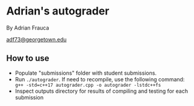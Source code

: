 # Adrian's autograder

By Adrian Frauca

adf73@georgetown.edu

## How to use
* Populate "submissions" folder with student submissions.
* Run `./autograder`. If need to recompile, use the following command: ` g++ -std=c++17 autograder.cpp -o autograder -lstdc++fs`
* Inspect outputs directory for results of compiling and testing for each submission